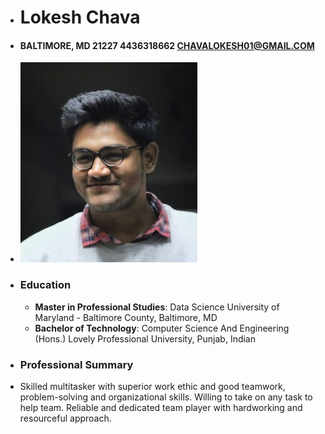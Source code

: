 * # Lokesh Chava
* #### BALTIMORE, MD 21227 4436318662 CHAVALOKESH01@GMAIL.COM
* ![Profile_image](Headshot.jpg)
 * ### Education 
   * **Master in Professional Studies**: Data Science  University of Maryland - Baltimore County, Baltimore, MD
   * **Bachelor of Technology**: Computer Science And Engineering (Hons.)  Lovely Professional University, Punjab, Indian
 * ### Professional Summary
  * Skilled multitasker with superior work ethic and good teamwork, problem-solving and organizational skills.  Willing to take on any task to help team. Reliable and dedicated team player with hardworking and resourceful approach.
